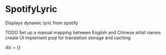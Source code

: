 # SpotifyLyric
Displays dynamic lyric from spotify

TODO
Set up a manual mapping between English and Chinese artist names
create UI
implement psql for translation storage and caching

dic = {}